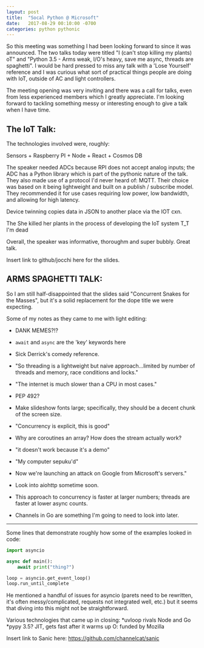 ```yaml
---
layout: post
title:  "Socal Python @ Microsoft"
date:   2017-08-29 00:10:00 -0700
categories: python pythonic 
---
```


So this meeting was something I had been looking forward to since it was announced. The two talks today
were titled "I (can't stop killing my plants) oT" 
and "Python 3.5 - Arms weak, I/O's heavy,  save me async, threads are spaghetti".
I would be hard pressed to miss any talk with a 'Lose Yourself' reference and I was curious what sort
of practical things people are doing with IoT, outside of AC and light controllers.

The meeting opening was very inviting and there was a call for talks, even from less experienced members
which I greatly appreciate. I'm looking forward to tackling something messy or interesting enough to give
a talk when I have time.


## The IoT Talk:

The technologies involved were, roughly:

Sensors + Raspberry PI + Node + React + Cosmos DB

The speaker needed ADCs because RPI does not accept analog inputs; the ADC has a Python library 
which is part of the pythonic nature of the talk. They also made use of a protocol I'd never heard of:
MQTT. Their choice was based on it being lightweight and built on a publish / subscribe model.
They recommended it for use cases requiring low power, low bandwidth, and allowing for high latency.

Device twinning copies data in JSON to another place via the IOT cxn.

The She killed her plants in the process of developing the IoT system T_T I'm dead

Overall, the speaker was informative, thoroughm and super bubbly. Great talk. 

Insert link to github/jocchi here for the slides.

## ARMS SPAGHETTI TALK:

So I am still half-disappointed that the slides said "Concurrent Snakes for the Masses", but
it's a solid replacement for the dope title we were expecting.

Some of my notes as they came to me with light editing:

* DANK MEMES?!?

* `await` and `async` are the 'key' keywords here

* Sick Derrick's comedy reference.

* "So threading is a lightweight but naive approach...limited by number of threads and memory, race conditions and locks."

* "The internet is much slower than a CPU in most cases." 

* PEP 492?

* Make slideshow fonts large; specifically, they should be a decent chunk of the screen size.

* "Concurrency is explicit, this is good"

* Why are coroutines an array? How does the stream actually work?

* "it doesn't work because it's a demo"

* "My computer sepuku'd"

* Now we're launching an attack on Google from Microsoft's servers."

* Look into aiohttp sometime soon.

* This approach to concurrency is faster at larger numbers; threads are faster at lower async counts.

* Channels in Go are something I'm going to need to look into later.

------------
Some lines that demonstrate roughly how some of the examples looked in code:
```python
import asyncio

async def main():
    await print("thing?")

loop = asyncio.get_event_loop()
loop.run_until_complete
```

He mentioned a handful of issues for asyncio (parets need to be rewritten, it's often messy/complicated, requests not integrated well, etc.) 
but it seems that diving into this might not be straightforward.

Various technologies that came up in closing:
*uvloop
	rivals Node and Go
*pypy 3.5?
	JIT, gets fast after it warms up O:
	funded by Mozilla

Insert link to Sanic here: https://github.com/channelcat/sanic

